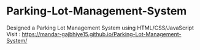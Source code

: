 # Parking-Lot-Management-System
Designed a Parking Lot Management System using HTML/CSS/JavaScript
Visit : https://mandar-gajbhiye15.github.io/Parking-Lot-Management-System/
